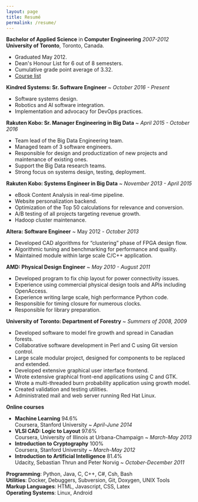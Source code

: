 ```yaml
---
layout: page
title: Resumé
permalink: /resume/
---
```


**Bachelor of Applied Science** in **Computer Engineering** *2007-2012*  
**University of Toronto**, Toronto, Canada.

 * Graduated May 2012.
 * Dean's Honour List for 6 out of 8 semesters.
 * Cumulative grade point average of 3.32.
 * [Course list](/education)

**Kindred Systems: Sr. Software Engineer** ~ *October 2016 - Present*

 * Software systems design.
 * Robotics and AI software integration.
 * Implementation and advocacy for DevOps practices. 

**Rakuten Kobo: Sr. Manager Engineering in Big Data** ~ *April 2015 - October 2016*

 * Team lead of the Big Data Engineering team.
 * Managed team of 3 software engineers.
 * Responsible for design and productization of new projects and maintenance of existing ones.
 * Support the Big Data research teams.
 * Strong focus on systems design, testing, deployment.

**Rakuten Kobo: Systems Engineer in Big Data** ~ *November 2013 - April 2015*

 * eBook Content Analysis in real-time pipeline.
 * Website personalization backend.
 * Optimization of the Top 50 calculations for relevance and conversion.
 * A/B testing of all projects targeting revenue growth.
 * Hadoop cluster maintenance. 

**Altera: Software Engineer** ~ May 2012 - *October 2013*

 * Developed CAD algorithms for “clustering” phase of FPGA design flow.
 * Algorithmic tuning and benchmarking for performance and quality.
 * Maintained module within large scale C/C++ application.

**AMD: Physical Design Engineer** ~ *May 2010 - August 2011*

 * Developed program to fix chip layout for power connectivity issues.
 * Experience using commercial physical design tools and APIs including OpenAccess.
 * Experience writing large scale, high performance Python code.
 * Responsible for timing closure for numerous clocks.
 * Responsible for library preparation.

**University of Toronto: Department of Forestry** ~ *Summers of 2008, 2009*

 * Developed software to model fire growth and spread in Canadian forests.
 * Collaborative software development in Perl and C using Git version control.
 * Large scale modular project, designed for components to be replaced and extended.
 * Developed extensive graphical user interface frontend.
 * Wrote extensive graphical front-end applications using C and GTK.
 * Wrote a multi-threaded burn probability application using growth model.
 * Created validation and testing utilities.
 * Administrated mail and web server running Red Hat Linux.

**Online courses**

 * **Machine Learning** 94.6%  
   Coursera, Stanford University ~ *April-June 2014*
 * **VLSI CAD: Logic to Layout** 97.6%   
   Coursera, University of Illinois at Urbana-Champaign ~ *March-May 2013*
 * **Introduction to Cryptography** 100%  
   Coursera, Stanford University ~ *March-May 2012*
 * **Introduction to Artificial Intelligence** 81.4%  
   Udacity, Sebastian Thrun and Peter Norvig ~ *October-December 2011*

**Programming**: Python, Java, C, C++, C#, Csh, Bash  
**Utilities**: Docker, Debuggers, Subversion, Git, Doxygen, UNIX Tools  
**Markup Languages**: HTML, Javascript, CSS, Latex  
**Operating Systems**: Linux, Android  

